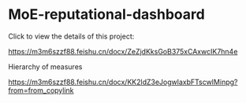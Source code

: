 # MoE-reputational-dashboard

Click to view the details of this project:

https://m3m6szzf88.feishu.cn/docx/ZeZjdKksGoB375xCAxwcIK7hn4e


Hierarchy of measures

https://m3m6szzf88.feishu.cn/docx/KK2ldZ3eJogwlaxbFTscwIMinpg?from=from_copylink
